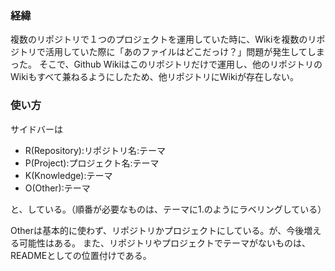 ### 経緯
複数のリポジトリで１つのプロジェクトを運用していた時に、Wikiを複数のリポジトリで活用していた際に「あのファイルはどこだっけ？」問題が発生してしまった。
そこで、Github Wikiはこのリポジトリだけで運用し、他のリポジトリのWikiもすべて兼ねるようにしたため、他リポジトリにWikiが存在しない。

### 使い方
サイドバーは

- R(Repository):リポジトリ名:テーマ
- P(Project):プロジェクト名:テーマ
- K(Knowledge):テーマ
- O(Other):テーマ

と、している。（順番が必要なものは、テーマに1.のようにラベリングしている）

Otherは基本的に使わず、リポジトリかプロジェクトにしている。が、今後増える可能性はある。
また、リポジトリやプロジェクトでテーマがないものは、READMEとしての位置付けである。
